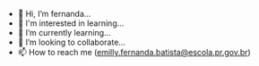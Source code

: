 - 👋 Hi, I’m fernanda...
- 👀 I'm interested in learning...
- 🌱 I’m currently learning...
- 💞️ I’m looking to collaborate...
- 📫 How to reach me (emilly.fernanda.batista@escola.pr.gov.br)

<!---
wsfernandinha/wsfernandinha is a ✨ special ✨ repository because its `README.md` (this file) appears on your GitHub profile.
You can click the Preview link to take a look at your changes.
--->
